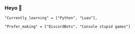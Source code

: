 ### Heyo 👋

```
"Currently_learning" = ["Python", "Luau"],

"Prefer_making" = ["DiscordBots", "Console stupid games"]
```
